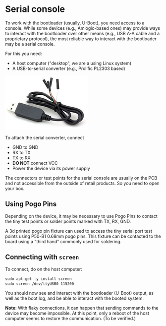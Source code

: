 # Serial console

To work with the bootloader (usually, U-Boot), you need access to a console. While some devices (e.g., Amlogic-based ones) may provide ways to interact with the bootloader over other means (e.g., USB A-A cable and a proprietary protocol), the most reliable way to interact with the bootloader may be a serial console.

For this you need:

* A host computer ("desktop", we are a using Linux system)
* A USB-to-serial converter (e.g.,  Prolific PL2303 based)

![](img/prolific.jpg)

To attach the serial converter, connect

* GND to GND
* RX to TX
* TX to RX
* __DO NOT__ connect VCC
* Power the device via its power supply

The connectors or test points for the serial console are usually on the PCB and not accessible from the outside of retail products. So you need to open your box. 

## Using Pogo Pins

Depending on the device, it may be necessary to use Pogo Pins to contact the tiny test points or solder points marked with TX, RX, GND.

A 3d printed pogo pin fixture can used to access the tiny serial port test points using P50-B1 0.68mm pogo pins. This fixture can be contacted to the board using a "third hand" commonly used for soldering.

## Connecting with `screen`

To connect, do on the host computer:

```
sudo apt-get -y install screen
sudo screen /dev/ttyUSB0 115200
```

You should now see and interact with the bootloader (U-Boot) output, as well as the boot log, and be able to interact with the booted system.

__Note:__ With flaky connections, it can happen that sending commands to the device may become impossible. At this point, only a reboot of the host computer seems to restore the communication. (To be verified.)

